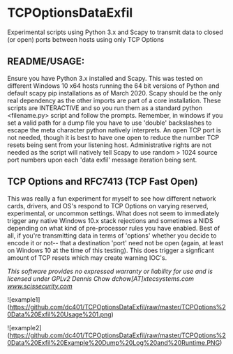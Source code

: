 # TCPOptionsDataExfil
Experimental scripts using Python 3.x and Scapy to transmit data to closed (or open) ports between hosts using only TCP Options

## README/USAGE:
Ensure you have Python 3.x installed and Scapy. This was tested on different Windows 10 x64 hosts running the 64 bit versions of Python and default scapy pip installations as of March 2020. Scapy should be the only real dependency as the other imports are part of a core installation. These scripts are INTERACTIVE and so you run them as a standard python <filename.py> script and follow the prompts. Remember, in windows if you set a valid path for a dump file you have to use 'double' backslashes to escape the meta character python natively interprets. An open TCP port is not needed, though it is best to have one open to reduce the number TCP resets being sent from your listening host. Administrative rights are not needed as the script will natively tell Scapy to use random > 1024 source port numbers upon each 'data exfil' message iteration being sent.

## TCP Options and RFC7413 (TCP Fast Open)
This was really a fun experiment for myself to see how different network cards, drivers, and OS's respond to TCP Options on varying reserved, experimental, or uncommon settings. What does not seem to immediately trigger any native Windows 10.x stack rejections and sometimes a NIDS depending on what kind of pre-processor rules you have enabled. Best of all, if you're transmitting data in terms of 'options' whether you decide to encode it or not-- that a destination 'port' need not be open (again, at least on Windows 10 at the time of this testing). This does trigger a signficant amount of TCP resets which may create warning IOC's. 

*This software provides no expressed warranty or liability for use and is licensed under GPLv2
Dennis Chow dchow[AT]xtecsystems.com
www.scissecurity.com*

![example1]
(https://github.com/dc401/TCPOptionsDataExfil/raw/master/TCPOptions%20Data%20Exfil%20Usage%201.png)

![example2]
(https://github.com/dc401/TCPOptionsDataExfil/raw/master/TCPOptions%20Data%20Exfil%20Example%20Dump%20Log%20and%20Runtime.PNG)
